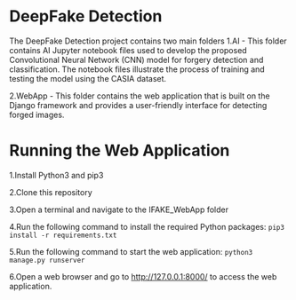 # DeepFake Detection

The DeepFake Detection project contains two main folders
1.AI - This folder contains AI Jupyter notebook files used to develop the proposed Convolutional Neural Network (CNN) model for forgery detection and classification. The notebook files illustrate the process of training and testing the model using the CASIA dataset.

2.WebApp - This folder contains the web application that is built on the Django framework and provides a user-friendly interface for detecting forged images.

# Running the Web Application

1.Install Python3 and pip3

2.Clone this repository

3.Open a terminal and navigate to the IFAKE_WebApp folder

4.Run the following command to install the required Python packages:
`pip3 install -r requirements.txt`

5.Run the following command to start the web application:
`python3 manage.py runserver`

6.Open a web browser and go to http://127.0.0.1:8000/ to access the web application.

